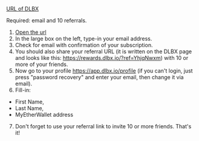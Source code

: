 [URL of DLBX](https://rewards.dlbx.io/?ref=YhjqNwxm)

Required: email and 10 referrals.

1. [Open the url](https://rewards.dlbx.io/?ref=YhjqNwxm) 
2. In the large box on the left, type-in your email address. 
3. Check for email with confirmation of your subscription. 
4. You should also share your referral URL (it is written on the DLBX page and looks like this: https://rewards.dlbx.io/?ref=YhjqNwxm) with 10 or more of your friends. 
5. Now go to your profile https://app.dlbx.io/profile (if you can't login, just press "password recovery" and enter your email, then change it via email). 
6. Fill-in:
* First Name,
* Last Name,
* MyEtherWallet address
7. Don't forget to use your referral link to invite 10 or more friends. That's it!

